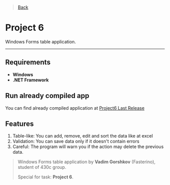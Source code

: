 > [Back](../README.md)
# Project 6

Windows Forms table application.

---


## Requirements

* **Windows**
* **.NET Framework**

## Run already compiled app

You can find already compiled application at
[Project6 Last Release](../releases/tag/project-6-v1)

## Features

1. Table-like: You can add, remove, edit and sort the data like at excel
2. Validation: You can save data only if it doesn't contain errors
3. Careful: The program will warn you if the action may delete the previous data.

> Windows Forms table application by **Vadim Gorshkov** (Fasterino), student of 430c group.
>
> Special for task: **Project 6**.